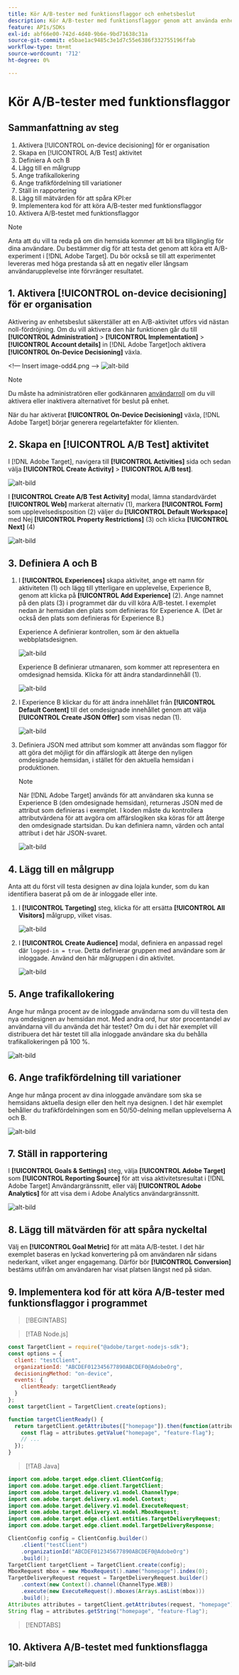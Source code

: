 ```yaml
---
title: Kör A/B-tester med funktionsflaggor och enhetsbeslut
description: Kör A/B-tester med funktionsflaggor genom att använda enhetsbeslut.
feature: APIs/SDKs
exl-id: abf66e00-742d-4d40-9b6e-9bd71638c31a
source-git-commit: e5bae1ac9485c3e1d7c55e6386f332755196ffab
workflow-type: tm+mt
source-wordcount: '712'
ht-degree: 0%

---
```


# Kör A/B-tester med funktionsflaggor

## Sammanfattning av steg

1. Aktivera [!UICONTROL on-device decisioning] för er organisation
1. Skapa en [!UICONTROL A/B Test] aktivitet
1. Definiera A och B
1. Lägg till en målgrupp
1. Ange trafikallokering
1. Ange trafikfördelning till variationer
1. Ställ in rapportering
1. Lägg till mätvärden för att spåra KPI:er
1. Implementera kod för att köra A/B-tester med funktionsflaggor
1. Aktivera A/B-testet med funktionsflaggor

>[!NOTE]
>
>Anta att du vill ta reda på om din hemsida kommer att bli bra tillgänglig för dina användare. Du bestämmer dig för att testa det genom att köra ett A/B-experiment i [!DNL Adobe Target]. Du bör också se till att experimentet levereras med höga prestanda så att en negativ eller långsam användarupplevelse inte förvränger resultatet.

## 1. Aktivera [!UICONTROL on-device decisioning] för er organisation

Aktivering av enhetsbeslut säkerställer att en A/B-aktivitet utförs vid nästan noll-fördröjning. Om du vill aktivera den här funktionen går du till **[!UICONTROL Administration]** > **[!UICONTROL Implementation]** > **[!UICONTROL Account details]** in [!DNL Adobe Target]och aktivera **[!UICONTROL On-Device Decisioning]** växla.

&lt;!— Insert image-odd4.png —>
![alt-bild](assets/asset-odd-toggle.png)

>[!NOTE]
>
>Du måste ha administratören eller godkännaren [användarroll](https://experienceleague.adobe.com/docs/target/using/administer/manage-users/user-management.html) om du vill aktivera eller inaktivera alternativet för beslut på enhet.

När du har aktiverat **[!UICONTROL On-Device Decisioning]** växla, [!DNL Adobe Target] börjar generera regelartefakter för klienten.

## 2. Skapa en [!UICONTROL A/B Test] aktivitet

I [!DNL Adobe Target], navigera till **[!UICONTROL Activities]** sida och sedan välja **[!UICONTROL Create Activity]** > **[!UICONTROL A/B test]**.

![alt-bild](assets/asset-ab.png)

I **[!UICONTROL Create A/B Test Activity]** modal, lämna standardvärdet **[!UICONTROL Web]** markerat alternativ (1), markera **[!UICONTROL Form]** som upplevelsedisposition (2) väljer du **[!UICONTROL Default Workspace]** med Nej **[!UICONTROL Property Restrictions]** (3) och klicka **[!UICONTROL Next]** (4)

![alt-bild](assets/asset-form.png)

## 3. Definiera A och B

1. I **[!UICONTROL Experiences]** skapa aktivitet, ange ett namn för aktiviteten (1) och lägg till ytterligare en upplevelse, Experience B, genom att klicka på **[!UICONTROL Add Experience]** (2). Ange namnet på den plats (3) i programmet där du vill köra A/B-testet. I exemplet nedan är hemsidan den plats som definieras för Experience A. (Det är också den plats som definieras för Experience B.)

   Experience A definierar kontrollen, som är den aktuella webbplatsdesignen.

   ![alt-bild](assets/asset-exp-a.png)

   Experience B definierar utmanaren, som kommer att representera en omdesignad hemsida. Klicka för att ändra standardinnehåll (1).

   ![alt-bild](assets/asset-exp-b.png)

1. I Experience B klickar du för att ändra innehållet från **[!UICONTROL Default Content]** till det omdesignade innehållet genom att välja **[!UICONTROL Create JSON Offer]** som visas nedan (1).

   ![alt-bild](assets/asset-offer.png)

1. Definiera JSON med attribut som kommer att användas som flaggor för att göra det möjligt för din affärslogik att återge den nyligen omdesignade hemsidan, i stället för den aktuella hemsidan i produktionen.


   >[!NOTE]
   >
   >När [!DNL Adobe Target] används för att användaren ska kunna se Experience B (den omdesignade hemsidan), returneras JSON med de attribut som definieras i exemplet. I koden måste du kontrollera attributvärdena för att avgöra om affärslogiken ska köras för att återge den omdesignade startsidan. Du kan definiera namn, värden och antal attribut i det här JSON-svaret.

   ![alt-bild](assets/asset-homepage.png)

## 4. Lägg till en målgrupp

Anta att du först vill testa designen av dina lojala kunder, som du kan identifiera baserat på om de är inloggade eller inte.

1. I **[!UICONTROL Targeting]** steg, klicka för att ersätta **[!UICONTROL All Visitors]** målgrupp, vilket visas.

   ![alt-bild](assets/asset-all-audiences.png)

1. I **[!UICONTROL Create Audience]** modal, definiera en anpassad regel där `logged-in = true`. Detta definierar gruppen med användare som är inloggade. Använd den här målgruppen i din aktivitet.

   ![alt-bild](assets/asset-audience.png)

## 5. Ange trafikallokering

Ange hur många procent av de inloggade användarna som du vill testa den nya omdesignen av hemsidan mot. Med andra ord, hur stor procentandel av användarna vill du använda det här testet? Om du i det här exemplet vill distribuera det här testet till alla inloggade användare ska du behålla trafikallokeringen på 100 %.

![alt-bild](assets/asset-allocation.png)

## 6. Ange trafikfördelning till variationer

Ange hur många procent av dina inloggade användare som ska se hemsidans aktuella design eller den helt nya designen. I det här exemplet behåller du trafikfördelningen som en 50/50-delning mellan upplevelserna A och B.

![alt-bild](assets/asset-traffic-distribution.png)

## 7. Ställ in rapportering

I **[!UICONTROL Goals & Settings]** steg, välja **[!UICONTROL Adobe Target]** som **[!UICONTROL Reporting Source]** för att visa aktivitetsresultat i [!DNL Adobe Target] Användargränssnitt, eller välj **[!UICONTROL Adobe Analytics]** för att visa dem i Adobe Analytics användargränssnitt.

![alt-bild](assets/asset-reporting.png)

## 8. Lägg till mätvärden för att spåra nyckeltal

Välj en **[!UICONTROL Goal Metric]** för att mäta A/B-testet. I det här exemplet baseras en lyckad konvertering på om användaren når sidans nederkant, vilket anger engagemang. Därför bör **[!UICONTROL Conversion]** bestäms utifrån om användaren har visat platsen längst ned på sidan.

## 9. Implementera kod för att köra A/B-tester med funktionsflaggor i programmet

>[!BEGINTABS]

>[!TAB Node.js]

```js {line-numbers="true"}
const TargetClient = require("@adobe/target-nodejs-sdk");
const options = {
  client: "testClient",
  organizationId: "ABCDEF012345677890ABCDEF0@AdobeOrg",
  decisioningMethod: "on-device",
  events: {
    clientReady: targetClientReady
  }
};
const targetClient = TargetClient.create(options);

function targetClientReady() {
  return targetClient.getAttributes(["homepage"]).then(function(attributes) {
    const flag = attributes.getValue("homepage", "feature-flag");
    // ...
  });
}
```

>[!TAB Java]

```java {line-numbers="true"}
import com.adobe.target.edge.client.ClientConfig;
import com.adobe.target.edge.client.TargetClient;
import com.adobe.target.delivery.v1.model.ChannelType;
import com.adobe.target.delivery.v1.model.Context;
import com.adobe.target.delivery.v1.model.ExecuteRequest;
import com.adobe.target.delivery.v1.model.MboxRequest;
import com.adobe.target.edge.client.entities.TargetDeliveryRequest;
import com.adobe.target.edge.client.model.TargetDeliveryResponse;

ClientConfig config = ClientConfig.builder()
    .client("testClient")
    .organizationId("ABCDEF012345677890ABCDEF0@AdobeOrg")
    .build();
TargetClient targetClient = TargetClient.create(config);
MboxRequest mbox = new MboxRequest().name("homepage").index(0);
TargetDeliveryRequest request = TargetDeliveryRequest.builder()
    .context(new Context().channel(ChannelType.WEB))
    .execute(new ExecuteRequest().mboxes(Arrays.asList(mbox)))
    .build();
Attributes attributes = targetClient.getAttributes(request, "homepage");
String flag = attributes.getString("homepage", "feature-flag");
```

>[!ENDTABS]

## 10. Aktivera A/B-testet med funktionsflagga

![alt-bild](assets/asset-activate.png)
